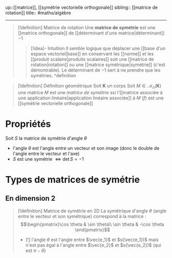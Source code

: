 up::[[matrice]], [[symétrie vectorielle orthogonale]]
sibling:: [[matrice de rotation]]
title::
#maths/algèbre 

---

> [!definition] Matrice de rotation
> Une **matrice de symétrie** est une [[matrice orthogonale]] de [[déterminant d'une matrice|déterminant]] $-1$
> > [!idea]- Intuition
> > Il semble logique que déplacer une [[base d'un espace vectoriel|base]] en conservant les [[norme]] et les [[produit scalaire|produits scalaires]] soit une [[matrice de rotation|rotation]] ou une [[matrice symétrique|symétrie]] (c'est démontrable).
> > Le déterminant de $-1$ sert à ne prendre que les symétries.
^definition


> [!definition] Définition géométrique
> Soit $\mathbf{K}$ un corps 
> Soit $M \in \mathcal{M}_{n}(\mathbf{K})$ une matrice 
> $M$ est une *matrice de symétrie* ssi l'[[matrice associée à une application linéaire|application linéaire associée]] à $M$ ($f$) est une [[symétrie vectorielle orthogonale]] 

# Propriétés 
Soit $S$ la matrice de symétrie d'angle $\theta$

 - l'angle $\theta$ est l'angle entre un vecteur et son image (donc le double de l'angle entre le vecteur et l'axe)
 - $S \text{ est une symétrie } \iff \det S = -1$


# Types de matrices de symétrie 

## En dimension 2

> [!definition] Matrice de symétrie en 2D
> La symétrique d'angle $\theta$ (angle entre le vecteur et son symétrique) correspond à la matrice :
> $$\begin{pmatrix}\cos \theta & \sin \theta\\ \sin \theta & -\cos \theta \end{pmatrix}$$
> 
>  - [!]  l'angle $\theta$ est l'angle entre $\vec{e_1}$ et $s(\vec{e_1})$ mais n'est pas égal à l'angle entre $\vec{e_2}$ et $s(\vec{e_2})$ (qui est $\pi-\theta$)


